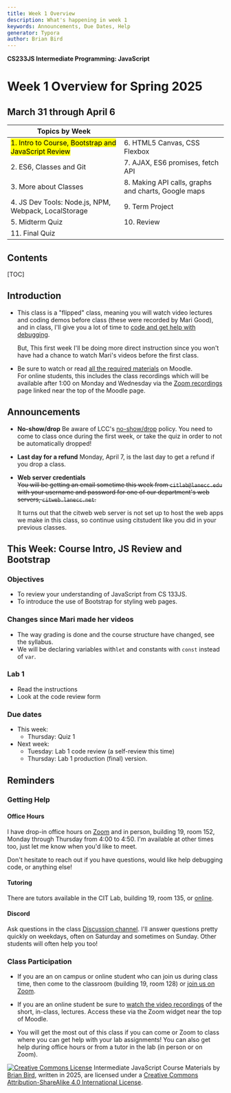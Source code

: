 ```yaml
---
title: Week 1 Overview
description: What's happening in week 1
keywords: Announcements, Due Dates, Help
generator: Typora
author: Brian Bird
---
```


**CS233JS Intermediate Programming: JavaScript**

<h1>Week 1 Overview for Spring 2025</h1>

<h2>March 31 through April 6</h2>



| Topics by Week                                               |                                                     |
| ------------------------------------------------------------ | --------------------------------------------------- |
| <mark>1. Intro to Course, Bootstrap and JavaScript Review</mark> | 6. HTML5 Canvas, CSS Flexbox                        |
| 2. ES6, Classes and Git                                      | 7. AJAX, ES6 promises, fetch API                    |
| 3. More about Classes                                        | 8. Making API calls, graphs and charts, Google maps |
| 4. JS Dev Tools: Node.js, NPM, Webpack, LocalStorage         | 9. Term Project                                     |
| 5. Midterm Quiz                                              | 10. Review                                          |
| 11. Final Quiz                                               |                                                     |

<h2>Contents</h2>

[TOC]

## Introduction

- This class is a "flipped" class, meaning you will watch video lectures and coding demos before class (these were recorded by Mari Good), and in class, I'll give you a lot of time to <u>code and get help with debugging</u>.  

  But, This first week I'll be doing more direct instruction since you won't have had a chance to watch Mari's videos before the first class.

- Be sure to watch or read <u>all the required materials</u> on Moodle.  
  For online students, this includes the class recordings which will be available after 1:00 on Monday and Wednesday via the <u>Zoom recordings</u> page linked near the top of the Moodle page.

## Announcements

- **No-show/drop**
  Be aware of LCC's <u>no-show/drop</u> policy. You need to come to class once during the first week, or take the quiz in order to not be automatically dropped!
  
- **Last day for a refund** 
   Monday, April 7, is the last day to get a refund if you drop a class.
   
- **Web server credentials**  
   <s>You will be getting an email sometime this week from `citlab@lanecc.edu` with your username and password for one of our department's web servers, `citweb.lanecc.net`.</s>
   
   It turns out that the citweb web server is not set up to host the web apps we make in this class, so continue using citstudent like you did in your previous classes.

## This Week: Course Intro, JS Review and Bootstrap

### Objectives

- To review your understanding of JavaScript from CS 133JS.
- To introduce the use of Bootstrap for styling web pages.

###  Changes since Mari made her videos

- The way grading is done and the course structure have changed, see the syllabus.
- We will be declaring variables with`let` and constants with `const` instead of `var`.


### Lab 1

- Read the instructions
- Look at the code review form

### Due dates

- This week:
  - Thursday: Quiz 1 
- Next week:
  - Tuesday: Lab 1 code review (a self-review this time)
  - Thursday: Lab 1 production (final) version.



## Reminders

### Getting Help

#### Office Hours

I have drop-in office hours on [Zoom](https://lanecc.zoom.us/j/97305128975) and in person, building 19, room 152, Monday through Thursday from 4:00 to 4:50. I'm available at other times too, just let me know when you'd like to meet. 

Don't hesitate to reach out if you have questions, would like help debugging code, or anything else!

#### Tutoring

There are tutors available in the CIT Lab, building 19, room 135, or [online](https://www.lanecc.edu/get-support/academic-support/academic-and-tutoring-services).

#### Discord

Ask questions in the class [Discussion channel](https://discord.com/channels/1290812758249701396/1324897172981809273). I'll answer questions pretty quickly on weekdays, often on Saturday and sometimes on Sunday. Other students will often help you too!

### Class Participation

- If you are an on campus or online student who can join us during class time, then come to the classroom (building 19, room 128) or [join us on Zoom](https://lanecc.zoom.us/j/96377530587).
- If you are an online student be sure to <u>watch the video recordings</u> of the short, in-class, lectures. Access these via the Zoom widget near the top of Moodle.

- You will get the most out of this class if you can come or Zoom to class where you can get help with your lab assignments! You can also get help during office hours or from a tutor in the lab (in person or on Zoom).



[![Creative Commons License](https://i.creativecommons.org/l/by-sa/4.0/88x31.png)](http://creativecommons.org/licenses/by-sa/4.0/) Intermediate JavaScript Course Materials by [Brian Bird](https://profbird.dev), written in <time>2025</time>, are licensed under a [Creative Commons Attribution-ShareAlike 4.0 International License](http://creativecommons.org/licenses/by-sa/4.0/). 